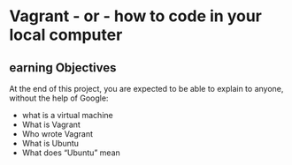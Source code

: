 # Vagrant - or - how to code in your local computer

## earning Objectives

At the end of this project, you are expected to be able to explain to anyone, without the help of Google:

* what is a virtual machine
* What is Vagrant
* Who wrote Vagrant
* What is Ubuntu
* What does “Ubuntu” mean

